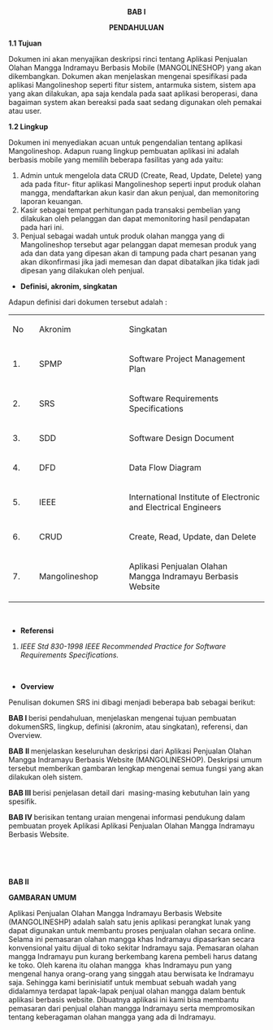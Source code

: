 <p style="text-align: center;"><strong>BAB I</strong></p>
<p style="text-align: center;"><strong>PENDAHULUAN</strong></p>
<p><strong>1.1 Tujuan</strong></p>
<p>Dokumen ini akan menyajikan deskripsi rinci tentang Aplikasi Penjualan Olahan Mangga Indramayu Berbasis Mobile (MANGOLINESHOP) yang akan dikembangkan. Dokumen akan menjelaskan mengenai spesifikasi pada aplikasi Mangolineshop seperti fitur sistem, antarmuka sistem, sistem apa yang akan dilakukan, apa saja kendala pada saat aplikasi beroperasi, dana bagaiman system akan bereaksi pada saat sedang digunakan oleh pemakai atau user.</p>
<p><strong>1.2&nbsp;Lingkup</strong></p>
<p>Dokumen ini menyediakan acuan untuk pengendalian tentang aplikasi Mangolineshop. Adapun ruang lingkup pembuatan aplikasi ini adalah berbasis mobile yang memilih beberapa fasilitas yang ada yaitu:</p>
<ol>
<li>Admin untuk mengelola data CRUD (Create, Read, Update, Delete) yang ada pada fitur- fitur aplikasi Mangolineshop seperti input produk olahan mangga, mendaftarkan akun kasir dan akun penjual, dan memonitoring laporan keuangan.</li>
<li>Kasir sebagai tempat perhitungan pada transaksi pembelian yang dilakukan oleh pelanggan dan dapat memonitoring hasil pendapatan pada hari ini.</li>
<li>Penjual sebagai wadah untuk produk olahan mangga yang di Mangolineshop tersebut agar pelanggan dapat memesan produk yang ada dan data yang dipesan akan di tampung pada chart pesanan yang akan dikonfirmasi jika jadi memesan dan dapat dibatalkan jika tidak jadi dipesan yang dilakukan oleh penjual.</li>
</ol>
<ul>
<li><strong>Definisi, akronim, singkatan</strong></li>
</ul>
<p>Adapun definisi dari dokumen tersebut adalah :</p>
<table>
<tbody>
<tr>
<td width="37">
<p>No</p>
</td>
<td width="163">
<p>Akronim</p>
</td>
<td width="266">
<p>Singkatan</p>
</td>
</tr>
<tr>
<td width="37">
<p>1.</p>
</td>
<td width="163">
<p>SPMP</p>
</td>
<td width="266">
<p>Software Project Management Plan</p>
</td>
</tr>
<tr>
<td width="37">
<p>2.</p>
</td>
<td width="163">
<p>SRS</p>
</td>
<td width="266">
<p>Software Requirements Specifications</p>
</td>
</tr>
<tr>
<td width="37">
<p>3.</p>
</td>
<td width="163">
<p>SDD</p>
</td>
<td width="266">
<p>Software Design Document</p>
</td>
</tr>
<tr>
<td width="37">
<p>4.</p>
</td>
<td width="163">
<p>DFD</p>
</td>
<td width="266">
<p>Data Flow Diagram</p>
</td>
</tr>
<tr>
<td width="37">
<p>5.</p>
</td>
<td width="163">
<p>IEEE</p>
</td>
<td width="266">
<p>International Institute of Electronic and Electrical Engineers</p>
</td>
</tr>
<tr>
<td width="37">
<p>6.</p>
</td>
<td width="163">
<p>CRUD</p>
</td>
<td width="266">
<p>Create, Read, Update, dan Delete</p>
</td>
</tr>
<tr>
<td width="37">
<p>7.</p>
</td>
<td width="163">
<p>Mangolineshop</p>
</td>
<td width="266">
<p>Aplikasi Penjualan Olahan Mangga Indramayu Berbasis Website</p>
</td>
</tr>
</tbody>
</table>
<p>&nbsp;</p>
<ul>
<li><strong>Referensi</strong></li>
</ul>
<ol>
<li><em> IEEE Std 830-1998 IEEE Recommended Practice for Software Requirements Specifications.</em></li>
</ol>
<p>&nbsp;</p>
<ul>
<li><strong>Overview</strong></li>
</ul>
<p>Penulisan dokumen SRS ini dibagi menjadi beberapa bab sebagai berikut:</p>
<p><strong>BAB </strong><strong>I </strong>berisi pendahuluan, menjelaskan mengenai tujuan pembuatan dokumenSRS, lingkup, definisi (akronim, atau singkatan), referensi, dan Overview.</p>
<p><strong>BAB</strong> <strong>II </strong>menjelaskan keseluruhan deskripsi dari Aplikasi Penjualan Olahan Mangga Indramayu Berbasis Website (MANGOLINESHOP). Deskripsi umum tersebut memberikan gambaran lengkap mengenai semua fungsi yang akan dilakukan oleh sistem.</p>
<p><strong>BAB </strong><strong>III </strong>berisi penjelasan detail dari&nbsp; masing-masing kebutuhan lain yang spesifik.</p>
<p><strong>BAB </strong><strong>IV </strong>berisikan tentang uraian mengenai informasi pendukung dalam pembuatan proyek Aplikasi Aplikasi Penjualan Olahan Mangga Indramayu Berbasis Website.</p>
<p>&nbsp;</p>
<p>&nbsp;</p>
<p><strong>BAB II</strong></p>
<p><strong>GAMBARAN UMUM</strong></p>
<p>Aplikasi Penjualan Olahan Mangga Indramayu Berbasis Website (MANGOLINESHP) adalah salah satu jenis aplikasi perangkat lunak yang dapat digunakan untuk membantu proses penjualan olahan secara online. Selama ini pemasaran olahan mangga khas Indramayu dipasarkan secara konvensional yaitu dijual di toko sekitar Indramayu saja. Pemasaran olahan mangga Indramayu pun kurang berkembang karena pembeli harus datang ke toko. Oleh karena itu olahan mangga&nbsp; khas Indramayu pun yang mengenal hanya orang-orang yang singgah atau berwisata ke Indramayu saja. Sehingga kami berinisiatif untuk membuat sebuah wadah yang didalamnya terdapat lapak-lapak penjual olahan mangga dalam bentuk aplikasi berbasis website. Dibuatnya aplikasi ini kami bisa membantu pemasaran dari penjual olahan mangga Indramayu serta mempromosikan tentang keberagaman olahan mangga yang ada di Indramayu.</p>